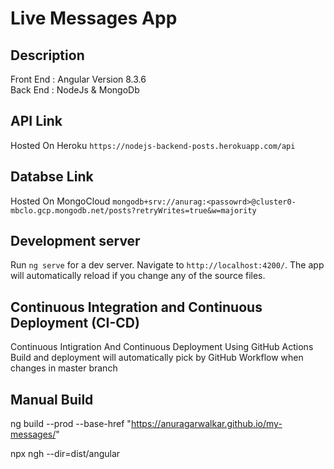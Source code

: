 # Live Messages App

## Description
Front End : Angular Version 8.3.6 <br>
Back End : NodeJs & MongoDb

## API Link

Hosted On Heroku `https://nodejs-backend-posts.herokuapp.com/api`

## Databse Link

Hosted On MongoCloud `mongodb+srv://anurag:<passowrd>@cluster0-mbclo.gcp.mongodb.net/posts?retryWrites=true&w=majority`


## Development server

Run `ng serve` for a dev server. Navigate to `http://localhost:4200/`. The app will automatically reload if you change any of the source files.

## Continuous Integration and Continuous Deployment (CI-CD) 

Continuous Intigration And Continuous Deployment Using GitHub Actions
Build and deployment will automatically pick by GitHub Workflow when changes in master branch

## Manual Build
ng build --prod --base-href "https://anuragarwalkar.github.io/my-messages/"

npx ngh --dir=dist/angular

